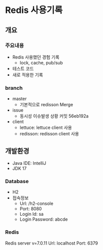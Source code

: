 # Redis 사용기록

## 개요
### 주요내용
- Redis 사용했던 경험 기록
  - lock, cache, pub/sub
- 테스트 코드
- 새로 적용한 기록

### branch
  - master
    - 기본적으로 redisson Merge
  - issue
    - 동시성 이슈발생 상황 커밋 56eb192a
  - client
    - lettuce: lettuce client 사용
    - redisson: redisson client 사용

## 개발환경
- Java IDE: IntelliJ
- JDK 17

### Database
- H2
- 접속정보
  - Url: /h2-console
  - Port: 8080
  - Login Id: sa
  - Login Password: abcde

### Redis
Redis server v=7.0.11
Url: localhost
Port: 6379